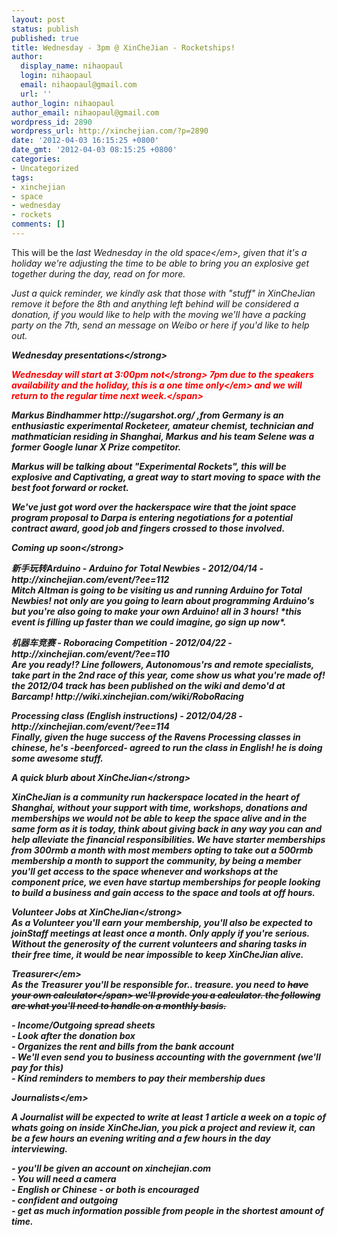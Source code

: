 ```yaml
---
layout: post
status: publish
published: true
title: Wednesday - 3pm @ XinCheJian - Rocketships!
author:
  display_name: nihaopaul
  login: nihaopaul
  email: nihaopaul@gmail.com
  url: ''
author_login: nihaopaul
author_email: nihaopaul@gmail.com
wordpress_id: 2890
wordpress_url: http://xinchejian.com/?p=2890
date: '2012-04-03 16:15:25 +0800'
date_gmt: '2012-04-03 08:15:25 +0800'
categories:
- Uncategorized
tags:
- xinchejian
- space
- wednesday
- rockets
comments: []
---
```

<p>This will be the <em>last Wednesday in the old space<&#47;em>, given that it's a holiday we're adjusting the time to be able to bring you an explosive get together during the day, read on for more.</p>
<p>Just a quick reminder, we kindly ask that those with "stuff" in XinCheJian remove it before the 8th and anything left behind will be considered a donation, if you would like to help with the moving we'll have a packing party on the 7th, send an message on Weibo or here if you'd like to help out.</p>
<p><strong>Wednesday presentations<&#47;strong></p>
<p><span style="color: #ff0000;">Wednesday will start at 3:00pm <strong>not<&#47;strong> 7pm due to the speakers availability and the holiday, this is a <em>one time only<&#47;em> and we will return to the regular time next week.<&#47;span></p>
<p>Markus Bindhammer http:&#47;&#47;sugarshot.org&#47; ,from Germany is an enthusiastic experimental Rocketeer, amateur chemist, technician and mathmatician residing in Shanghai, Markus and his team Selene was a former Google lunar X Prize competitor.</p>
<p>Markus will be talking about "Experimental Rockets", this will be explosive and Captivating, a great way to start moving to space with the best foot forward or rocket.</p>
<p>We've just got word over the hackerspace wire that the joint space program proposal to Darpa is entering negotiations for a potential contract award, good job and fingers crossed to those involved.</p>
<p><strong>Coming up soon<&#47;strong></p>
<p>新手玩转Arduino - Arduino for Total Newbies - 2012&#47;04&#47;14 - http:&#47;&#47;xinchejian.com&#47;event&#47;?ee=112<br />
Mitch Altman is going to be visiting us and running Arduino for Total Newbies! not only are you going to learn about programming Arduino's but you're also going to make your own Arduino! all in 3 hours! *this event is filling up faster than we could imagine, go sign up now*.</p>
<p>机器车竞赛 - Roboracing Competition - 2012&#47;04&#47;22 - http:&#47;&#47;xinchejian.com&#47;event&#47;?ee=110<br />
Are you ready!? Line followers, Autonomous'rs and remote specialists, take part in the 2nd race of this year, come show us what you're made of! the 2012&#47;04 track has been published on the wiki and demo'd at Barcamp! http:&#47;&#47;wiki.xinchejian.com&#47;wiki&#47;RoboRacing</p>
<p>Processing class (English instructions) - 2012&#47;04&#47;28 - http:&#47;&#47;xinchejian.com&#47;event&#47;?ee=114<br />
Finally, given the huge success of the Ravens Processing classes in chinese, he's -beenforced- agreed to run the class in English! he is doing some awesome stuff.</p>
<p><strong>A quick blurb about XinCheJian<&#47;strong></p>
<p>XinCheJian is a community run hackerspace located in the heart of Shanghai, without your support with time, workshops, donations and memberships we would not be able to keep the space alive and in the same form as it is today, think about giving back in any way you can and help alleviate the financial responsibilities. We have starter memberships from 300rmb a month with most members opting to take out a 500rmb membership a month to support the community, by being a member you'll get access to the space whenever and workshops at the component price, we even have startup memberships for people looking to build a business and gain access to the space and tools at off hours.</p>
<p><strong>Volunteer Jobs at XinCheJian<&#47;strong><br />
As a Volunteer you'll earn your membership, you'll also be expected to joinStaff meetings at least once a month. Only apply if you're serious. Without the generosity of the current volunteers and sharing tasks in their free time, it would be near impossible to keep XinCheJian alive.</p>
<p><em>Treasurer<&#47;em><br />
As the Treasurer you'll be responsible for.. treasure. you need to <span style="text-decoration: line-through;">have your own calculator<&#47;span> we'll provide you a calculator. the following are what you'll need to handle on a monthly basis.</p>
<p>- Income&#47;Outgoing spread sheets<br />
- Look after the donation box<br />
- Organizes the rent and bills from the bank account<br />
- We'll even send you to business accounting with the government (we'll pay for this)<br />
- Kind reminders to members to pay their membership dues</p>
<p><em>Journalists<&#47;em></p>
<p>A Journalist will be expected to write at least 1 article a week on a topic of whats going on inside XinCheJian, you pick a project and review it, can be a few hours an evening writing and a few hours in the day interviewing.</p>
<p>- you'll be given an account on xinchejian.com<br />
- You will need a camera<br />
- English or Chinese - or both is encouraged<br />
- confident and outgoing<br />
- get as much information possible from people in the shortest amount of time.</p>

